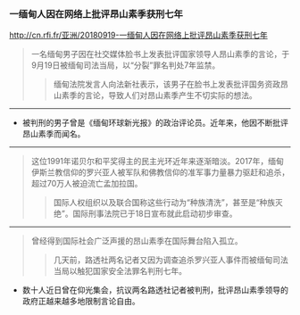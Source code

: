 ### 一缅甸人因在网络上批评昂山素季获刑七年
http://cn.rfi.fr/亚洲/20180919-一缅甸人因在网络上批评昂山素季获刑七年
>一名缅甸男子因在社交媒体脸书上发表批评国家领导人昂山素季的言论，于9月19日被缅甸司法当局，以“分裂”罪名判处7年监禁。
>>缅甸法院发言人向法新社表示，该男子在脸书上发表批评国务资政昂山素季的言论，导致人们对昂山素季产生不切实际的想法。
---
- 被判刑的男子曾是《缅甸环球新光报》的政治评论员。近年来，他因不断批评昂山素季而闻名。
---
>这位1991年诺贝尔和平奖得主的民主光环近年来逐渐暗淡。2017年，缅甸伊斯兰教信仰的罗兴亚人被军队和佛教信仰的准军事力量暴力驱赶和追杀，超过70万人被迫流亡孟加拉国。
>>国际人权组织以及联合国称这些行动为“种族清洗”，甚至是“种族灭绝”。国际刑事法院已于18日宣布就此启动初步审查。
---
>曾经得到国际社会广泛声援的昂山素季在国际舞台陷入孤立。
>>几天前，路透社两名记者又因为调查追杀罗兴亚人事件而被缅甸司法当局以触犯国家安全法罪名判刑七年。
- 数十人近日曾在仰光集会，抗议两名路透社记者被判刑，批评昂山素季领导的政府正越来越多地限制言论自由。